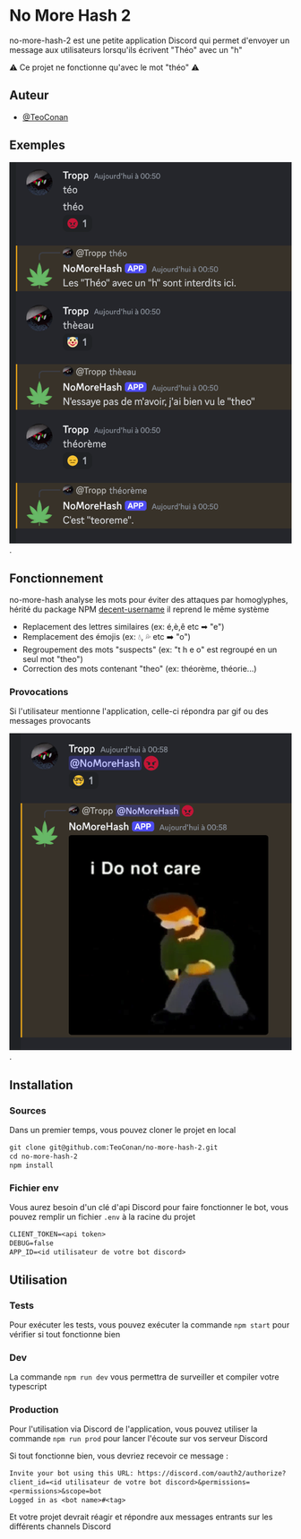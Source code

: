 # No More Hash 2

no-more-hash-2 est une petite application Discord qui permet d'envoyer un message aux utilisateurs lorsqu'ils écrivent "Théo" avec un "h"

⚠️ Ce projet ne fonctionne qu'avec le mot "théo" ⚠️

## Auteur

-   [@TeoConan](https://github.com/TeoConan)

## Exemples

![Exemple 1](https://raw.githubusercontent.com/TeoConan/no-more-hash-2/main/.doc/exemple-1.png 'Utilisation principale').

## Fonctionnement

no-more-hash analyse les mots pour éviter des attaques par homoglyphes, hérité du package NPM [decent-username](https://www.npmjs.com/package/decent-username) il reprend le même système

-   Replacement des lettres similaires (ex: é,è,ê etc ➡ "e")
-   Remplacement des émojis (ex: 💧, 💦 etc ➡️ "o")
-   Regroupement des mots "suspects" (ex: "t h e o" est regroupé en un seul mot "theo")
-   Correction des mots contenant "theo" (ex: théorème, théorie...)

### Provocations

Si l'utilisateur mentionne l'application, celle-ci répondra par gif ou des messages provocants

![Exemple 2](https://raw.githubusercontent.com/TeoConan/no-more-hash-2/main/.doc/exemple-2.png 'Provocations').

## Installation

### Sources

Dans un premier temps, vous pouvez cloner le projet en local

```shell
git clone git@github.com:TeoConan/no-more-hash-2.git
cd no-more-hash-2
npm install
```

### Fichier env

Vous aurez besoin d'un clé d'api Discord pour faire fonctionner le bot, vous pouvez remplir un fichier `.env` à la racine du projet

```
CLIENT_TOKEN=<api token>
DEBUG=false
APP_ID=<id utilisateur de votre bot discord>
```

## Utilisation

### Tests

Pour exécuter les tests, vous pouvez exécuter la commande `npm start` pour vérifier si tout fonctionne bien

### Dev

La commande `npm run dev` vous permettra de surveiller et compiler votre typescript

### Production

Pour l'utilisation via Discord de l'application, vous pouvez utiliser la commande `npm run prod` pour lancer l'écoute sur vos serveur Discord

Si tout fonctionne bien, vous devriez recevoir ce message :

```
Invite your bot using this URL: https://discord.com/oauth2/authorize?client_id=<id utilisateur de votre bot discord>&permissions=<permissions>&scope=bot
Logged in as <bot name>#<tag>
```

Et votre projet devrait réagir et répondre aux messages entrants sur les différents channels Discord
